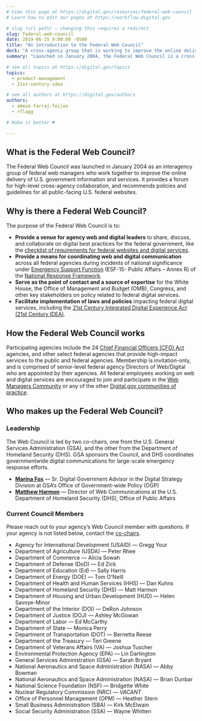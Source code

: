 ```yaml
---
# View this page at https://digital.gov/resources/federal-web-council
# Learn how to edit our pages at https://workflow.digital.gov

# slug (url path) — changing this requires a redirect
slug: federal-web-council
date: 2019-06-25 9:00:00 -0500
title: "An introduction to the Federal Web Council"
deck: "A cross-agency group that is working to improve the online delivery of government information and digital services."
summary: "Launched in January 2004, the Federal Web Council is a cross-agency group that works together to improve the online delivery of U.S. government information and services."

# see all topics at https://digital.gov/topics
topics:
  - product-management
  - 21st-century-idea

# see all authors at https://digital.gov/authors
authors:
  - ammie-farraj-feijoo
  - rflagg

# Make it better ♥

---
```


## What is the Federal Web Council?

The Federal Web Council was launched in January 2004 as an interagency group of federal web managers who work together to improve the online delivery of U.S. government information and services. It provides a forum for high-level cross-agency collaboration, and recommends policies and guidelines for all public-facing U.S. federal websites.

## Why is there a Federal Web Council?

The purpose of the Federal Web Council is to:

- **Provide a venue for agency web and digital leaders** to share, discuss, and collaborate on digital best practices for the federal government, like the [checklist of requirements for federal websites and digital services](https://digital.gov/resources/checklist-of-requirements-for-federal-digital-services/).
- **Provide a means for coordinating web and digital communication** across all federal agencies during incidents of national significance under [Emergency Support Function](https://www.fema.gov/emergency-managers/national-preparedness/frameworks/response#esf) (ESF-15- Public Affairs – Annex R) of the [National Response Framework](https://www.fema.gov/emergency-managers/national-preparedness/frameworks/response).
- **Serve as the point of contact and a source of expertise** for the White House, the Office of Management and Budget (OMB), Congress, and other key stakeholders on policy related to federal digital services.
- **Facilitate implementation of laws and policies** impacting federal digital services, including the [21st Century Integrated Digital Experience Act (21st Century IDEA)](https://digital.gov/resources/21st-century-integrated-digital-experience-act/).

## How the Federal Web Council works

Participating agencies include the 24 [Chief Financial Officers (CFO) Act](https://cfo.gov/about/) agencies, and other select federal agencies that provide high-impact services to the public and federal agencies. Membership is invitation-only, and is comprised of senior-level federal agency Directors of Web/Digital who are appointed by their agencies.
All federal employees working on web and digital services are encouraged to join and participate in the [Web Managers Community](https://digital.gov/communities/web-content-managers/) or any of the other [Digital.gov communities of practice](https://digital.gov/communities/).

## Who makes up the Federal Web Council?

### Leadership

The Web Council is led by two co-chairs, one from the U.S. General Services Administration (GSA), and the other from the Department of Homeland Security (DHS). GSA sponsors the Council, and DHS coordinates governmentwide digital communications for large-scale emergency response efforts.

- [**Marina Fox**](mailto:marina.fox@gsa.gov) — Sr. Digital Government Advisor in the Digital Strategy Division at GSA’s Office of Government-wide Policy (OGP)
- [**Matthew Harmon**](mailto:matthew.harmon@hq.dhs.gov) — Director of Web Communications at the U.S. Department of Homeland Security (DHS), Office of Public Affairs

### Current Council Members

Please reach out to your agency’s Web Council member with questions. If your agency is not listed below, contact the [co-chairs](#who-makes-up-the-federal-web-council).

- Agency for International Development (USAID) — Gregg Your
- Department of Agriculture (USDA) — Peter Rhee
- Department of Commerce — Alicia Sowah
- Department of Defense (DoD) — Ed Zick
- Department of Education (Ed) — Sally Harris
- Department of Energy (DOE) — Tom O'Neill
- Department of Health and Human Services (HHS) — Dan Kuhns
- Department of Homeland Security (DHS) — Matt Harmon
- Department of Housing and Urban Development (HUD) — Helen Savoye-Minor
- Department of the Interior (DOI) — DeRon Johnson
- Department of Justice (DOJ) — Ashley McGowan
- Department of Labor — Ed McCarthy
- Department of State — Monica Perry
- Department of Transportation (DOT) — Bernetta Reese
- Department of the Treasury — Teri Greene
- Department of Veterans Affairs (VA) — Joshua Tuscher
- Environmental Protection Agency (EPA) — Lin Darlington
- General Services Administration (GSA) — Sarah Bryant
- National Aeronautics and Space Administration (NASA) — Abby Bowman
- National Aeronautics and Space Administration (NASA) — Brian Dunbar
- National Science Foundation (NSF) — Bridgette White
- Nuclear Regulatory Commission (NRC) — _VACANT_
- Office of Personnel Management (OPM) — Heather Stern
- Small Business Administration (SBA) — Kirk McElwain
- Social Security Administration (SSA) — Wayne Whitten
